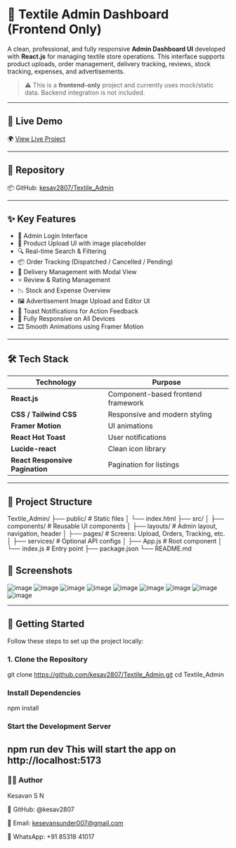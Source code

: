 # 🧵 Textile Admin Dashboard (Frontend Only)

A clean, professional, and fully responsive **Admin Dashboard UI** developed with **React.js** for managing textile store operations. This interface supports product uploads, order management, delivery tracking, reviews, stock tracking, expenses, and advertisements.

> ⚠️ This is a **frontend-only** project and currently uses mock/static data. Backend integration is not included.

---

## 🔗 Live Demo

🌍 [View Live Project](https://textile-admin.vercel.app)

---

## 📁 Repository

📦 GitHub: [kesav2807/Textile_Admin](https://github.com/kesav2807/Textile_Admin)

---

## ✨ Key Features

- 🔐 Admin Login Interface
- 🧾 Product Upload UI with image placeholder
- 🔍 Real-time Search & Filtering
- 📦 Order Tracking (Dispatched / Cancelled / Pending)
- 🚚 Delivery Management with Modal View
- ⭐ Review & Rating Management
- 📉 Stock and Expense Overview
- 🖼️ Advertisement Image Upload and Editor UI
- 💬 Toast Notifications for Action Feedback
- 📱 Fully Responsive on All Devices
- 🎞️ Smooth Animations using Framer Motion

---

## 🛠 Tech Stack

| Technology                  | Purpose                         |
|-----------------------------|----------------------------------|
| **React.js**                | Component-based frontend framework |
| **CSS / Tailwind CSS**      | Responsive and modern styling     |
| **Framer Motion**           | UI animations                     |
| **React Hot Toast**         | User notifications                |
| **Lucide-react**            | Clean icon library                |
| **React Responsive Pagination** | Pagination for listings         |

---

## 📁 Project Structure

Textile_Admin/
├── public/ # Static files
│ └── index.html
├── src/
│ ├── components/ # Reusable UI components
│ ├── layouts/ # Admin layout, navigation, header
│ ├── pages/ # Screens: Upload, Orders, Tracking, etc.
│ ├── services/ # Optional API configs
│ ├── App.js # Root component
│ └── index.js # Entry point
├── package.json
└── README.md

## 📸 Screenshots

![image](https://github.com/user-attachments/assets/f3857a42-3e52-4db9-a979-3f75793af667)
![image](https://github.com/user-attachments/assets/983c0de3-76a1-4fd6-8e44-551c7e0f7add)
![image](https://github.com/user-attachments/assets/6be78076-f563-4fc8-bf68-6acdd3c211fb)
![image](https://github.com/user-attachments/assets/30846069-d048-44f3-b1a7-08cb3d76ad3b)
![image](https://github.com/user-attachments/assets/a75e1fb1-d5ca-4640-b0fa-6f8e440a53f9)
![image](https://github.com/user-attachments/assets/a8f25ad3-fe60-473b-bf02-9269202eb2e7)
![image](https://github.com/user-attachments/assets/523915ef-1e81-4924-8ea4-e66d91572913)
![image](https://github.com/user-attachments/assets/0756df14-ec88-4ade-bd10-ed17e3373912)
![image](https://github.com/user-attachments/assets/929661ec-8907-44e2-9473-59308d74ccee)


---

## 🚀 Getting Started

Follow these steps to set up the project locally:

### 1. Clone the Repository


git clone https://github.com/kesav2807/Textile_Admin.git
cd Textile_Admin
### Install Dependencies
  npm install
###  Start the Development Server
  npm run dev
This will start the app on http://localhost:5173
---
### 👨‍💻 Author
Kesavan S N

🔗 GitHub: @kesav2807

📧 Email: kesevansunder007@gmail.com

📱 WhatsApp: +91 85318 41017

